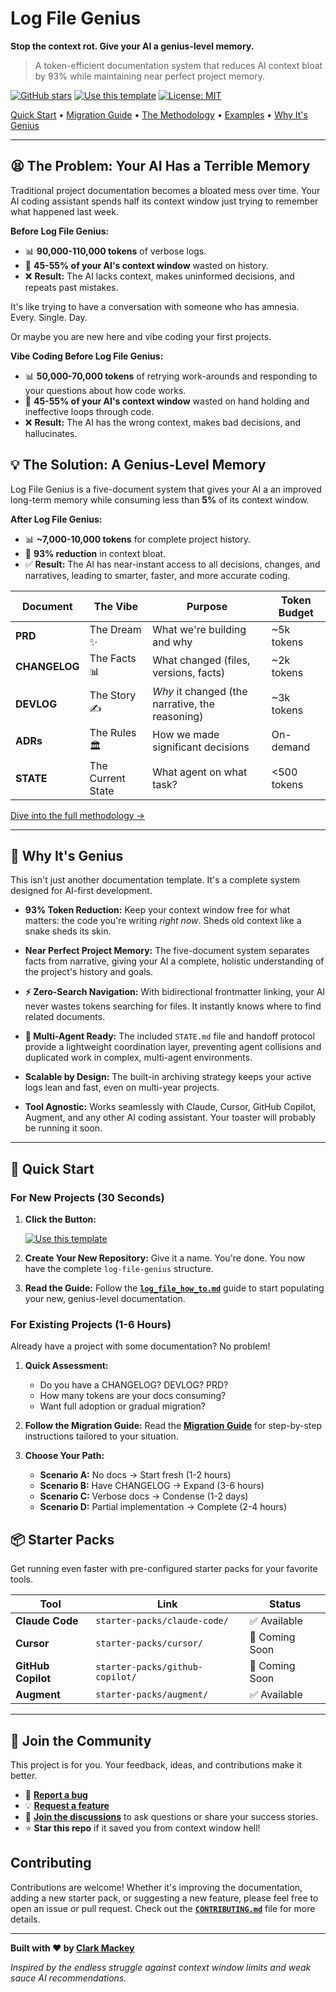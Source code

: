 # Log File Genius

**Stop the context rot. Give your AI a genius-level memory.**

> A token-efficient documentation system that reduces AI context bloat by 93% while maintaining near perfect project memory.

[![GitHub stars](https://img.shields.io/github/stars/clark-mackey/log-file-genius?style=social)](https://github.com/clark-mackey/log-file-genius/stargazers)
[![Use this template](https://img.shields.io/badge/use%20this-template-blue)](https://github.com/clark-mackey/log-file-genius/generate)
[![License: MIT](https://img.shields.io/github/license/clark-mackey/log-file-genius)](LICENSE)

[Quick Start](#-quick-start) • [Migration Guide](docs/MIGRATION_GUIDE.md) • [The Methodology](docs/log_file_how_to.md) • [Examples](examples/) • [Why It's Genius](#-why-its-genius)

---

## 😫 The Problem: Your AI Has a Terrible Memory

Traditional project documentation becomes a bloated mess over time. Your AI coding assistant spends half its context window just trying to remember what happened last week.

**Before Log File Genius:**
- 📊 **90,000-110,000 tokens** of verbose logs.
- 🤖 **45-55% of your AI's context window** wasted on history.
- ❌ **Result:** The AI lacks context, makes uninformed decisions, and repeats past mistakes.

It's like trying to have a conversation with someone who has amnesia. Every. Single. Day.

Or maybe you are new here and vibe coding your first projects. 

**Vibe Coding Before Log File Genius:**
- 📊 **50,000-70,000 tokens** of retrying work-arounds and responding to your questions about how code works.
- 🤖 **45-55% of your AI's context window** wasted on hand holding and ineffective loops through code.
- ❌ **Result:** The AI has the wrong context, makes bad decisions, and hallucinates.

## 💡 The Solution: A Genius-Level Memory

Log File Genius is a five-document system that gives your AI a an improved long-term memory while consuming less than **5%** of its context window.

**After Log File Genius:**
- 📊 **~7,000-10,000 tokens** for complete project history.
- 🤖 **93% reduction** in context bloat. 
- ✅ **Result:** The AI has near-instant access to all decisions, changes, and narratives, leading to smarter, faster, and more accurate coding.

| Document | The Vibe | Purpose | Token Budget |
|---|---|---|---|
| **PRD** | The Dream ✨ | What we're building and why | ~5k tokens |
| **CHANGELOG** | The Facts 📊 | What changed (files, versions, facts) | ~2k tokens |
| **DEVLOG** | The Story ✍️ | *Why* it changed (the narrative, the reasoning) | ~3k tokens |
| **ADRs** | The Rules 🏛️ | How we made significant decisions | On-demand |
| **STATE** | The Current State | What agent on what task? | <500 tokens |

[Dive into the full methodology →](docs/log_file_how_to.md)

---

## 🧠 Why It's Genius

This isn't just another documentation template. It's a complete system designed for AI-first development.

- **93% Token Reduction:** Keep your context window free for what matters: the code you're writing *right now*. Sheds old context like a snake sheds its skin.

- **Near Perfect Project Memory:** The five-document system separates facts from narrative, giving your AI a complete, holistic understanding of the project's history and goals.

- **⚡ Zero-Search Navigation:** With bidirectional frontmatter linking, your AI never wastes tokens searching for files. It instantly knows where to find related documents.

- **🤖 Multi-Agent Ready:** The included `STATE.md` file and handoff protocol provide a lightweight coordination layer, preventing agent collisions and duplicated work in complex, multi-agent environments.

- **Scalable by Design:** The built-in archiving strategy keeps your active logs lean and fast, even on multi-year projects.

- **Tool Agnostic:** Works seamlessly with Claude, Cursor, GitHub Copilot, Augment, and any other AI coding assistant. Your toaster will probably be running it soon.

---

## 🚀 Quick Start

### For New Projects (30 Seconds)

1.  **Click the Button:**

    [![Use this template](https://img.shields.io/badge/use%20this-template-blue?style=for-the-badge)](https://github.com/clark-mackey/log-file-genius/generate)

2.  **Create Your New Repository:**
    Give it a name. You're done. You now have the complete `log-file-genius` structure.

3.  **Read the Guide:**
    Follow the [**`log_file_how_to.md`**](docs/log_file_how_to.md) guide to start populating your new, genius-level documentation.

### For Existing Projects (1-6 Hours)

Already have a project with some documentation? No problem!

1.  **Quick Assessment:**
    - Do you have a CHANGELOG? DEVLOG? PRD?
    - How many tokens are your docs consuming?
    - Want full adoption or gradual migration?

2.  **Follow the Migration Guide:**
    Read the [**Migration Guide**](docs/MIGRATION_GUIDE.md) for step-by-step instructions tailored to your situation.

3.  **Choose Your Path:**
    - **Scenario A:** No docs → Start fresh (1-2 hours)
    - **Scenario B:** Have CHANGELOG → Expand (3-6 hours)
    - **Scenario C:** Verbose docs → Condense (1-2 days)
    - **Scenario D:** Partial implementation → Complete (2-4 hours)

## 📦 Starter Packs

Get running even faster with pre-configured starter packs for your favorite tools.

| Tool | Link | Status |
|---|---|---|
| **Claude Code** | `starter-packs/claude-code/` | ✅ Available |
| **Cursor** | `starter-packs/cursor/` | 🚧 Coming Soon |
| **GitHub Copilot** | `starter-packs/github-copilot/` | 🚧 Coming Soon |
| **Augment** | `starter-packs/augment/` | ✅ Available |

---

## 💬 Join the Community

This project is for you. Your feedback, ideas, and contributions make it better.

- 🐛 **[Report a bug](https://github.com/clark-mackey/log-file-genius/issues/new?template=bug_report.md)**
- 💡 **[Request a feature](https://github.com/clark-mackey/log-file-genius/issues/new?template=feature_request.md)**
- 💬 **[Join the discussions](https://github.com/clark-mackey/log-file-genius/discussions)** to ask questions or share your success stories.
- ⭐ **Star this repo** if it saved you from context window hell!

## Contributing

Contributions are welcome! Whether it's improving the documentation, adding a new starter pack, or suggesting a new feature, please feel free to open an issue or pull request. Check out the [**`CONTRIBUTING.md`**](CONTRIBUTING.md) file for more details.

---

**Built with ❤️ by [Clark Mackey](https://github.com/clark-mackey)**

*Inspired by the endless struggle against context window limits and weak sauce AI recommendations.*
